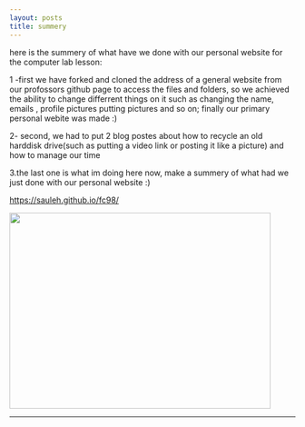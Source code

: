```yaml
---
layout: posts
title: summery
---
```



here is the summery of what have we done  with our personal website for the  computer lab lesson:

1 -first we have forked and cloned the address of a general website from our profossors github page to access the files and folders, so we achieved  the ability to change differrent things on it such as changing the name, emails , profile pictures putting pictures and so on; finally our primary personal webite was made :)

2- second, we had to put 2 blog postes about how to recycle an old harddisk drive(such as putting a video link or posting it like a picture) and how to manage our time 

3.the last one is what im doing here now, make a summery of what had we just done with our personal website  :)

<https://sauleh.github.io/fc98/>
<html>
 <body>
 <img src = "/asserts/images/now.jpg" alts = "time" width = "460" height = "345">
 </body>
</html>

---



